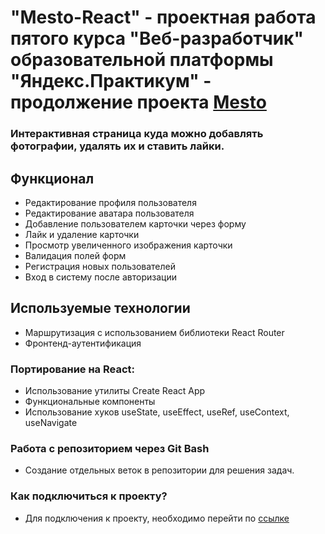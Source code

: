 # "Mesto-React" - проектная работа пятого курса "Веб-разработчик" образовательной платформы "Яндекс.Практикум" - продолжение проекта [Mesto](https://github.com/Dmitry-Rusinov/mesto)
### Интерактивная страница куда можно добавлять фотографии, удалять их и ставить лайки.

## Функционал

* Редактирование профиля пользователя
* Редактирование аватара пользователя
* Добавление пользователем карточки через форму
* Лайк и удаление карточки
* Просмотр увеличенного изображения карточки
* Валидация полей форм
* Регистрация новых пользователей
* Вход в систему после авторизации

## Используемые технологии

* Маршрутизация с использованием библиотеки React Router
* Фронтенд-аутентификация

### Портирование на React:

* Использование утилиты  Create React App
* Функциональные компоненты
* Использование хуков useState, useEffect, useRef, useContext, useNavigate

### Работа с репозиторием через Git Bash
* Создание отдельных веток в репозитории для решения задач.
### Как подключиться к проекту?
* Для подключения к проекту, необходимо перейти по [ссылке](https://dmitry-rusinov.github.io/mesto-react/ "Проект Mesto-React")